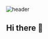 ![header](https://capsule-render.vercel.app/api?type=waving&height=100&color=8d021f&text=Inwoo's%20Github&fontAlignY=100&fontSize=50&descAlignY=51)

## Hi there 👋

<!--
**iaminwoo/iaminwoo** is a ✨ _special_ ✨ repository because its `README.md` (this file) appears on your GitHub profile.

Here are some ideas to get you started:

- 🔭 I’m currently working on ...
- 🌱 I’m currently learning ...
- 👯 I’m looking to collaborate on ...
- 🤔 I’m looking for help with ...
- 💬 Ask me about ...
- 📫 How to reach me: ...
- 😄 Pronouns: ...
- ⚡ Fun fact: ...
-->

